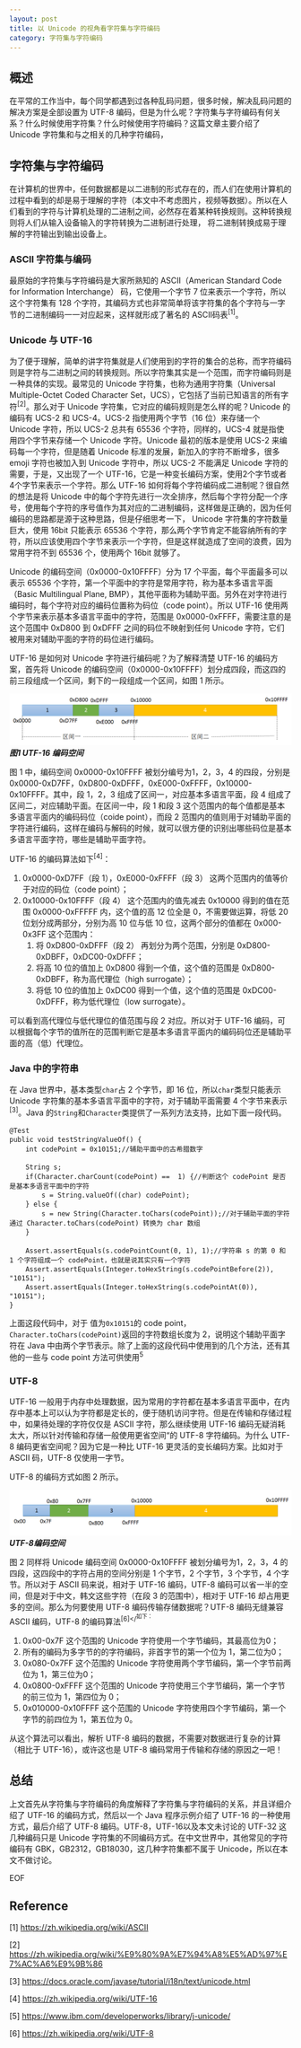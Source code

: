 ```yaml
---
layout: post
title: 以 Unicode 的视角看字符集与字符编码
category: 字符集与字符编码
---
```


## 概述

在平常的工作当中，每个同学都遇到过各种乱码问题，很多时候，解决乱码问题的解决方案是全部设置为 UTF-8 编码，但是为什么呢？字符集与字符编码有何关系？什么时候使用字符集？什么时候使用字符编码？这篇文章主要介绍了 Unicode 字符集和与之相关的几种字符编码，


## 字符集与字符编码

在计算机的世界中，任何数据都是以二进制的形式存在的，而人们在使用计算机的过程中看到的却是易于理解的字符（本文中不考虑图片，视频等数据）。所以在人们看到的字符与计算机处理的二进制之间，必然存在着某种转换规则。这种转换规则将人们从输入设备输入的字符转换为二进制进行处理， 将二进制转换成易于理解的字符输出到输出设备上。

### ASCII 字符集与编码

最原始的字符集与字符编码是大家所熟知的 ASCII（American Standard Code for Information Interchange） 码，它使用一个字节 7 位来表示一个字符，所以这个字符集有 128 个字符，其编码方式也非常简单将该字符集的各个字符与一字节的二进制编码一一对应起来，这样就形成了著名的 ASCII码表<sup>[1]</sup>。

### Unicode 与 UTF-16

为了便于理解，简单的讲字符集就是人们使用到的字符的集合的总称，而字符编码则是字符与二进制之间的转换规则。所以字符集其实是一个范围，而字符编码则是一种具体的实现。最常见的 Unicode 字符集，也称为通用字符集（Universal Multiple-Octet Coded Character Set，UCS），它包括了当前已知语言的所有字符<sup>[2]</sup>。那么对于 Unicode 字符集，它对应的编码规则是怎么样的呢？Unicode 的编码有 UCS-2 和 UCS-4。UCS-2 指使用两个字节（16 位）来存储一个 Unicode 字符，所以 UCS-2 总共有 65536 个字符，同样的，UCS-4 就是指使用四个字节来存储一个 Unicode 字符。Unicode 最初的版本是使用 UCS-2 来编码每一个字符，但是随着 Unicode 标准的发展，新加入的字符不断增多，很多 emoji 字符也被加入到 Unicode 字符中，所以 UCS-2 不能满足 Unicode 字符的需要，于是，又出现了一个 UTF-16，它是一种变长编码方案，使用2个字节或者4个字节来表示一个字符。那么 UTF-16 如何将每个字符编码成二进制呢？很自然的想法是将 Unicode 中的每个字符先进行一次全排序，然后每个字符分配一个序号，使用每个字符的序号值作为其对应的二进制编码，这样做是正确的，因为任何编码的思路都是源于这种思路，但是仔细思考一下， Unicode 字符集的字符数量巨大，使用 16bit 只能表示 65536 个字符，那么两个字节肯定不能容纳所有的字符，所以应该使用四个字节来表示一个字符，但是这样就造成了空间的浪费，因为常用字符不到 65536 个，使用两个 16bit 就够了。

Unicode 的编码空间（0x0000-0x10FFFF）分为 17 个平面，每个平面最多可以表示 65536 个字符，第一个平面中的字符是常用字符，称为基本多语言平面（Basic Multilingual Plane, BMP），其他平面称为辅助平面。另外在对字符进行编码时，每个字符对应的编码位置称为码位（code point）。所以 UTF-16 使用两个字节来表示基本多语言平面中的字符，范围是 0x0000-0xFFFF，需要注意的是这个范围中 0xD800 到 0xDFFF 之间的码位不映射到任何 Unicode 字符，它们被用来对辅助平面的字符的码位进行编码。

UTF-16 是如何对 Unicode 字符进行编码呢？为了解释清楚 UTF-16 的编码方案，首先将 Unicode 的编码空间（0x0000-0x10FFFF）划分成四段，而这四的前三段组成一个区间，剩下的一段组成一个区间，如图 1 所示。

![图1 UTF-16 编码](/images/posts/UTF-16.png)
__*图1 UTF-16 编码空间*__

图 1 中，编码空间 0x0000-0x10FFFF 被划分编号为1，2，3，4 的四段，分别是 0x0000-0xD7FF，0xD800-0xDFFF，0xE000-0xFFFF，0x10000-0x10FFFF。其中，段 1，2，3 组成了区间一，对应基本多语言平面，段 4 组成了区间二，对应辅助平面。在区间一中，段 1 和段 3 这个范围内的每个值都是基本多语言平面内的编码码位（coide point），而段 2 范围内的值则用于对辅助平面的字符进行编码，这样在编码与解码的时候，就可以很方便的识别出哪些码位是基本多语言平面字符，哪些是辅助平面字符。

UTF-16 的编码算法如下<sup>[4]</sup>：
1. 0x0000-0xD7FF（段 1），0xE000-0xFFFF（段 3） 这两个范围内的值等价于对应的码位（code point）；
2. 0x10000-0x10FFFF（段 4） 这个范围内的值先减去 0x10000 得到的值在范围 0x0000-0xFFFFF 内，这个值的高 12 位全是 0，不需要做运算，将低 20 位划分成两部分，分别为高 10 位与低 10 位，这两个部分的值都在 0x000-0x3FF 这个范围内：
    1. 将 0xD800-0xDFFF（段 2） 再划分为两个范围，分别是 0xD800-0xDBFF，0xDC00-0xDFFF；
    2. 将高 10 位的值加上 0xD800 得到一个值，这个值的范围是 0xD800-0xDBFF，称为高代理位（high surrogate）；
    3. 将低 10 位的值加上 0xDC00 得到一个值，这个值的范围是 0xDC00-0xDFFF，称为低代理位（low surrogate）。

可以看到高代理位与低代理位的值范围与段 2 对应。所以对于 UTF-16 编码，可以根据每个字节的值所在的范围判断它是基本多语言平面内的编码码位还是辅助平面的高（低）代理位。


### Java 中的字符串

在 Java 世界中，基本类型`char`占 2 个字节，即 16 位，所以`char`类型只能表示 Unicode 字符集的基本多语言平面中的字符，对于辅助平面需要 4 个字节来表示<sup>[3]</sup>。Java 的`String`和`Character`类提供了一系列方法支持，比如下面一段代码。

```
@Test
public void testStringValueOf() {
    int codePoint = 0x10151;//辅助平面中的古希腊数字

    String s;
    if(Character.charCount(codePoint) ==  1) {//判断这个 codePoint 是否是基本多语言平面中的字符
        s = String.valueOf((char) codePoint);
    } else {
        s = new String(Character.toChars(codePoint));//对于辅助平面的字符通过 Character.toChars(codePoint) 转换为 char 数组
    }

    Assert.assertEquals(s.codePointCount(0, 1), 1);//字符串 s 的第 0 和 1 个字符组成一个 codePoint，也就是说其实只有一个字符
    Assert.assertEquals(Integer.toHexString(s.codePointBefore(2)), "10151");
    Assert.assertEquals(Integer.toHexString(s.codePointAt(0)), "10151");
}
```

上面这段代码中，对于 值为`0x10151`的 code point，`Character.toChars(codePoint)`返回的字符数组长度为 2，说明这个辅助平面字符在 Java 中由两个字节表示。除了上面的这段代码中使用到的几个方法，还有其他的一些与 code point 方法可供使用<sup>5</sup>

### UTF-8


UTF-16 一般用于内存中处理数据，因为常用的字符都在基本多语言平面中，在内存中基本上可以认为字符都是定长的，便于随机访问字符。但是在传输和存储过程中，如果待处理的字符仅仅是 ASCII 字符，那么继续使用 UTF-16 编码无疑消耗太大，所以针对传输和存储一般使用更省空间“的 UTF-8 字符编码。为什么 UTF-8 编码更省空间呢？因为它是一种比 UTF-16 更灵活的变长编码方案。比如对于 ASCII 码，UTF-8 仅使用一字节。

UTF-8 的编码方式如图 2 所示。

![图2 UTF-8](/images/posts/UTF-8.png)
__*UTF-8编码空间*__


图 2 同样将 Unicode 编码空间 0x0000-0x10FFFF 被划分编号为1，2，3，4 的四段，这四段中的字符占用的空间分别是 1 个字节，2 个字节，3 个字节，4 个字节。所以对于 ASCII 码来说，相对于 UTF-16 编码，UTF-8 编码可以省一半的空间，但是对于中文，韩文这些字符（在段 3 的范围中），相对于 UTF-16 却占用更多的空间。那么为何要使用 UTF-8 编码传输存储数据呢？UTF-8 编码无缝兼容 ASCII 编码，UTF-8 的编码算法<sup>[6]</<sup>如下：

1. 0x00-0x7F 这个范围的 Unicode 字符使用一个字节编码，其最高位为0；
2. 所有的编码为多字节的的字符编码，非首字节的第一个位为 1，第二位为0；
3. 0x080-0x7FF 这个范围的 Unicode 字符使用两个字节编码，第一个字节前两位为 1，第三位为0；
4. 0x0800-0xFFFF 这个范围的 Unicode 字符使用三个字节编码，第一个字节的前三位为 1，第四位为 0；
5. 0x010000-0x10FFFF 这个范围的 Unicode 字符使用四个字节编码，第一个字节的前四位为 1，第五位为 0。

从这个算法可以看出，解析 UTF-8 编码的数据，不需要对数据进行复杂的计算（相比于 UTF-16），或许这也是 UTF-8 编码常用于传输和存储的原因之一吧！

## 总结

上文首先从字符集与字符编码的角度解释了字符集与字符编码的关系，并且详细介绍了 UTF-16 的编码方式，然后以一个 Java 程序示例介绍了 UTF-16 的一种使用方式，最后介绍了 UTF-8 编码。UTF-8，UTF-16以及本文未讨论的 UTF-32 这几种编码只是 Unicode 字符集的不同编码方式。在中文世界中，其他常见的字符编码有 GBK，GB2312，GB18030，这几种字符集都不属于 Unicode，所以在本文不做讨论。

EOF

## Reference

[1] https://zh.wikipedia.org/wiki/ASCII

[2] https://zh.wikipedia.org/wiki/%E9%80%9A%E7%94%A8%E5%AD%97%E7%AC%A6%E9%9B%86

[3] https://docs.oracle.com/javase/tutorial/i18n/text/unicode.html

[4] https://zh.wikipedia.org/wiki/UTF-16 

[5] https://www.ibm.com/developerworks/library/j-unicode/

[6] https://zh.wikipedia.org/wiki/UTF-8

